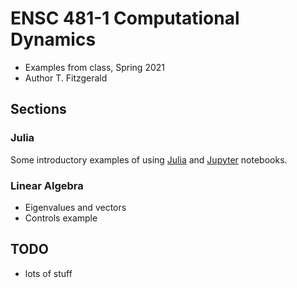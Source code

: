 # ENSC 481-1 Computational Dynamics

- Examples from class, Spring 2021
- Author T. Fitzgerald

## Sections

### Julia
Some introductory examples of using [Julia](https://julialang.org/) and
[Jupyter](https://jupyter.org/) notebooks.

### Linear Algebra
- Eigenvalues and vectors
- Controls example

## TODO
- lots of stuff
